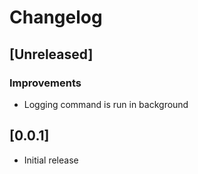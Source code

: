 # Changelog

## [Unreleased]
### Improvements
 - Logging command is run in background

## [0.0.1]
 - Initial release

